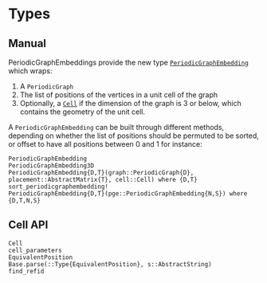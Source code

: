 # Types

## Manual

PeriodicGraphEmbeddings provide the new type [`PeriodicGraphEmbedding`](@ref) which wraps:

1. A `PeriodicGraph`
2. The list of positions of the vertices in a unit cell of the graph
3. Optionally, a [`Cell`](@ref) if the dimension of the graph is 3 or below, which contains
   the geometry of the unit cell.

A `PeriodicGraphEmbedding` can be built through different methods, depending on whether the
list of positions should be permuted to be sorted, or offset to have all positions between
0 and 1 for instance:

```@docs
PeriodicGraphEmbedding
PeriodicGraphEmbedding3D
PeriodicGraphEmbedding{D,T}(graph::PeriodicGraph{D}, placement::AbstractMatrix{T}, cell::Cell) where {D,T}
sort_periodicgraphembedding!
PeriodicGraphEmbedding{D,T}(pge::PeriodicGraphEmbedding{N,S}) where {D,T,N,S}
```

## Cell API

```@docs
Cell
cell_parameters
EquivalentPosition
Base.parse(::Type{EquivalentPosition}, s::AbstractString)
find_refid
```
